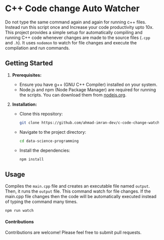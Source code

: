 # C++ Code change Auto Watcher

Do not type the same command again and again for running c++ files. Instead run this script once and Increase your code productivity upto 10x. This project provides a simple setup for automatically compiling and running C++ code whenever changes are made to the source files (`.cpp` and `.h`). It uses `nodemon` to watch for file changes and execute the compilation and run commands.

## Getting Started

1. **Prerequisites:**

   - Ensure you have g++ (GNU C++ Compiler) installed on your system.
   - Node.js and npm (Node Package Manager) are required for running the scripts. You can download them from [nodejs.org](nodejs.org).

2. **Installation:**

   - Clone this repository:
     ```bash
     git clone https://github.com/ahmad-imran-dev/c-code-change-watcher.git
     ```
   - Navigate to the project directory:
     ```bash
     cd data-science-programming
     ```
   - Install the dependencies:
     ```bash
     npm install
     ```

## Usage

Compiles the `main.cpp` file and creates an executable file named `output`. Then, it runs the `output` file. This command watch for file changes. If the main.cpp file changes then the code will be automatically executed instead of typing the command many times.

```bash
npm run watch
```
#### Contributions

Contributions are welcome! Please feel free to submit pull requests.